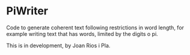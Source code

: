 # PiWriter

Code to generate coherent text following restrictions in word length, for example writing text that has words, limited by the digits o pi.

This is in development, by Joan Rios i Pla.
